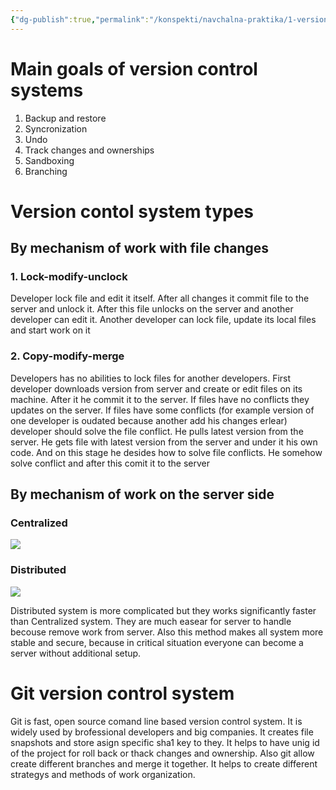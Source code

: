 ```yaml
---
{"dg-publish":true,"permalink":"/konspekti/navchalna-praktika/1-version-control-system/1-version-control-system-concept/"}
---
```



# Main goals of version control systems
1. Backup and restore
2. Syncronization
3. Undo
4. Track changes and ownerships
5. Sandboxing
6. Branching

# Version contol system types

## By mechanism of work with file changes
### 1. Lock-modify-unclock 
Developer lock file and edit it itself. After all changes it commit file to the server and unlock it. After this file unlocks on the server and another developer can edit it. Another developer can lock file, update its local files and start work on it

### 2. Copy-modify-merge
Developers has no abilities to lock files for another developers. First developer downloads version from server and create or edit files on its machine. After it he commit it to the server. If files have no conflicts they updates on the server. If files have some conflicts (for example version of one developer is oudated because another add his changes erlear) developer should solve the file conflict. He pulls latest version from the server. He gets file with latest version from the server and under it his own code. And on this stage he desides how to solve file conflicts. He somehow solve conflict and after this comit it to the server

## By mechanism of work on the server side
### Centralized
![](https://i.imgur.com/mB0r5O7.png)
### Distributed
![](https://i.imgur.com/kR2UlzQ.png)

Distributed system is more complicated but they works significantly faster than Centralized system. They are much easear for server to handle becouse remove work from server. Also this method makes all system more stable and secure, because in critical situation everyone can become a server without additional setup.

# Git version control system
Git is fast, open source comand line based version control system. It is widely used by brofessional developers and big companies. It creates file snapshots and store asign specific sha1 key to they. It helps to have unig id of the project for roll back or thack changes and ownership. Also git allow create different branches and merge it together. It helps to create different strategys and methods of work organization.
